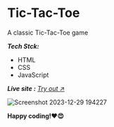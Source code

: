 # Tic-Tac-Toe

A classic Tic-Tac-Toe game

<b>*Tech Stck:*</b>
  - HTML
  - CSS
  - JavaScript

<b>*Live site :*</b>  <a href="https://tic-tac-toe-srp.netlify.app/"> *Try out ↗️*</a> 



![Screenshot 2023-12-29 194227](https://github.com/Sriramprasath04/JS-Minor-Tasks/assets/109743739/766aec9d-8b17-4824-accc-8fc6a9d1f040)

**Happy coding!❤️😍**
